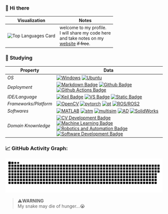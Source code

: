 <!--
**Radioactive-jkl/Radioactive-jkl** is a ✨ _special_ ✨ repository because its `README.md` (this file) appears on your GitHub profile.

Here are some ideas to get you started:

- 🔭 I’m currently working on ...
- 🌱 I’m currently learning ...
- 👯 I’m looking to collaborate on ...
- 🤔 I’m looking for help with ...
- 💬 Ask me about ...
- 📫 How to reach me: ...
- 😄 Pronouns: ...
- ⚡ Fun fact: ...
-->


### 👋 Hi there
| **Visualization** | **Notes** |
|-------------------|-----------|
| ![Top Languages Card](https://github-readme-stats.vercel.app/api/top-langs/?username=Radioactive-jkl&theme=shadow_blue&layout=compact) | welcome to my profile.<br>I will share my code here<br>and take notes on my<br>[website](https://radioactive-jkl.github.io/) ~~if free~~.




### 🌱 Studying

| **Property**          | **Data** |
|-----------------------|----------|
| *OS*                  | <a target="_blank" rel="noopener noreferrer" href="https://www.microsoft.com/zh-cn/windows"><img src="https://camo.githubusercontent.com/b44114213a5a462903bd69611bb6846f1dc41fe6f3230bd37c67c3d4eb65f08c/68747470733a2f2f696d672e736869656c64732e696f2f62616467652f2d57696e646f77732d626c61636b3f7374796c653d666c61742d737175617265266c6f676f3d77696e646f7773266c6f676f436f6c6f723d626c7565" alt="Windows" data-canonical-src="https://img.shields.io/badge/-Windows-black?style=flat-square&amp;logo=windows&amp;logoColor=blue" style="max-width: 100%;"></a> <a target="_blank" rel="noopener noreferrer" href="https://ubuntu.com/"><img src="https://camo.githubusercontent.com/9c4bc049e33f41f122342a1714ccf872c34098a9f2c593c33c2322cf0129fa04/68747470733a2f2f696d672e736869656c64732e696f2f62616467652f2d5562756e74752d626c61636b3f7374796c653d666c61742d737175617265266c6f676f3d7562756e7475" alt="Ubuntu" data-canonical-src="https://img.shields.io/badge/-Ubuntu-black?style=flat-square&amp;logo=ubuntu" style="max-width: 100%;"></a> |
| *Deployment*          | [![Markdown Badge](https://img.shields.io/badge/-Markdown-2088FF?style=flat&logo=Markdown&logoColor=white)](https://radioactive-jkl.github.io/2022/12/01/hello-world/) [![Github Badge](https://img.shields.io/badge/-Github%20-2088FF?style=flat&logo=Github&logoColor=white)](https://github.com/radioactive-jkl) [![Github Actions Badge](https://img.shields.io/badge/-Git%20-2088FF?style=flat&logo=Git&logoColor=white)](https://git-scm.com/) |
| *IDE/Language*        | [![Keil Badge](https://img.shields.io/badge/-Keil-2c9f45?logo=arm&logoColor=white)](https://www.keil.com/) [![VS Badge](https://img.shields.io/badge/VS-C%2FC%2B%2B-5C2D91?logo=visualstudio&logoColor=white)](https://visualstudio.microsoft.com/zh-hans/vs/) [![Static Badge](https://img.shields.io/badge/Conda%2FCmd-Python%2FJS-0099e5?logo=anaconda&logoColor=44A833)](https://radioactive-jkl.github.io/) |
| *Frameworks/Platform* | [![OpenCV](https://img.shields.io/badge/OpenCV-27338e?style=for-the-badge&logo=OpenCV&logoColor=white)](https://opencv.org/) [![pytorch](https://img.shields.io/badge/PyTorch-EE4C2C?style=for-the-badge&logo=pytorch&logoColor=white)](https://pytorch.org/) [![qt](https://img.shields.io/badge/Qt-41CD52?style=for-the-badge&logo=qt&logoColor=white)](https://www.qt.io/zh-cn/) [![ROS/ROS2](https://img.shields.io/badge/ROS%2FROS2-22314E?style=for-the-badge&logo=ros&logoColor=white)](https://www.ros.org/) |
| *Softwares*           | [![MATLAB](https://img.shields.io/badge/MATLAB-fefefe?style=plastic)](https://ww2.mathworks.cn/products/matlab.html) [![stm](https://img.shields.io/badge/CubeMX-fefefe?style=plastic&logo=stmicroelectronics&logoColor=03234B)](https://www.st.com/zh/development-tools/stm32cubemx.html) [![multisim](https://img.shields.io/badge/multisim-fefefe?style=plastic&logo=multisim&logoColor=57B685)](https://www.ni.com/zh-cn/support/downloads/software-products/download.multisim.html) [![AD](https://img.shields.io/badge/Altium%2FDesigner-fefefe?style=plastic&logo=altiumdesigner&logoColor=A5915F)](https://www.altium.com/altium-designer) [![SolidWorks](https://img.shields.io/badge/SolidWorks%2FCura-fefefe?style=plastic)](https://ultimaker.com/software/ultimaker-cura/) |
| *Domain Knownledge*   | [![CV Development Badge](https://img.shields.io/badge/-Computer%20Vision-FAB040?style=flat&logoColor=white)](https://arxiv.org/list/cs.CV/recent) [![Machine Learning Badge](https://img.shields.io/badge/-Machine%20Learning-01D277?style=flat&logoColor=white)](https://arxiv.org/list/cs.LG/recent) [![Robotics and Automation Badge](https://img.shields.io/badge/-Robotics%20and%20Automation-4C8CBF?style=flat&logoColor=white)](https://arxiv.org/list/cs.RO/recent) [![Software Development Badge](https://img.shields.io/badge/-Software%20Development-FF6600?style=flat&logoColor=white)](https://github.com/Radioactive-jkl?tab=repositories) |




### 📈 GitHub Activity Graph:

<picture>
  <source
    media="(prefers-color-scheme: dark)"
    srcset="https://raw.githubusercontent.com/Radioactive-jkl/Radioactive-jkl/output/github-contribution-grid-snake-dark.svg"
  />
  <source
    media="(prefers-color-scheme: light)"
    srcset="https://raw.githubusercontent.com/Radioactive-jkl/Radioactive-jkl/output/github-contribution-grid-snake.svg"
  />
  <img
    alt="github contribution grid snake animation"
    src="https://raw.githubusercontent.com/Radioactive-jkl/Radioactive-jkl/output/github-contribution-grid-snake.svg"
  />
</picture>

> ⚠️**WARNING**\
> My snake may die of hunger...😭





